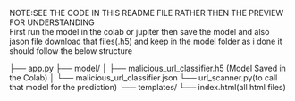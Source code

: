 NOTE:SEE THE CODE IN THIS README FILE RATHER THEN THE PREVIEW FOR UNDERSTANDING  
First run the model in the colab or jupiter then save the model and also jason file download that files(.h5) and keep in the model folder as i done 
 it should follow the below structure 

├── app.py
├── model/
│   ├── malicious_url_classifier.h5 (Model Saved in the Colab)
│   └── malicious_url_classifier.json 
    └── url_scanner.py(to call that model for the prediction)
└── templates/
    └── index.html(all html files)

